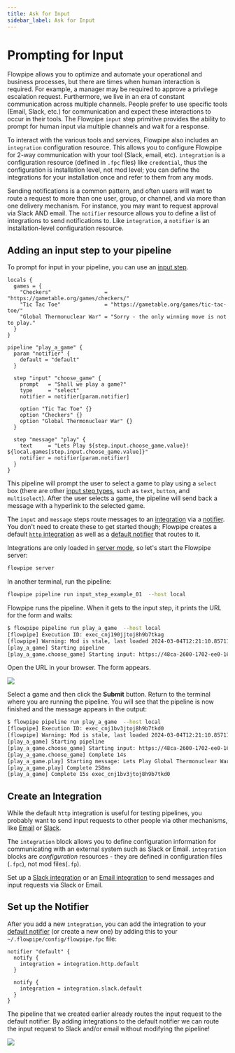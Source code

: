 ```yaml
---
title: Ask for Input
sidebar_label: Ask for Input
---
```


# Prompting for Input

Flowpipe allows you to optimize and automate your operational and business processes, but there are times when human interaction is required.  For example, a manager may be required to approve a privilege escalation request.  Furthermore, we live in an era of constant communication across multiple channels.  People prefer to use specific tools (Email, Slack, etc.) for communication and expect these interactions to occur in their tools.  The Flowpipe `input` step primitive provides the ability to prompt for human input via multiple channels and wait for a response.

To interact with the various tools and services, Flowpipe also includes an `integration` configuration resource.  This allows you to configure Flowpipe for 2-way communication with your tool (Slack, email, etc).  `integration` is a configuration resource (defined in `.fpc` files) like `credential`, thus the configuration is installation level, not mod level; you can define the integrations for your installation once and refer to them from any mods.

Sending notifications is a common pattern, and often users will want to route a request to more than one user, group, or channel, and via more than one delivery mechanism.  For instance, you may want to request approval via Slack AND email.  The `notifier` resource allows you to define a list of integrations to send notifications to. Like `integration`, a `notifier` is an installation-level configuration resource.



## Adding an input step to your pipeline

To prompt for input in your pipeline, you can use an [input step](/docs/flowpipe-hcl/step/input).

```hcl
locals {
  games = {
    "Checkers"                 = "https://gametable.org/games/checkers/"
    "Tic Tac Toe"              = "https://gametable.org/games/tic-tac-toe/"
    "Global Thermonuclear War" = "Sorry - the only winning move is not to play."
  }
}

pipeline "play_a_game" {
  param "notifier" {
    default = "default"
  }

  step "input" "choose_game" {
    prompt   = "Shall we play a game?"
    type     = "select"
    notifier = notifier[param.notifier]
    
    option "Tic Tac Toe" {} 
    option "Checkers" {}
    option "Global Thermonuclear War" {} 
  }

  step "message" "play" {
    text     = "Lets Play ${step.input.choose_game.value}! ${local.games[step.input.choose_game.value]}"
    notifier = notifier[param.notifier]
  }
}
```

This pipeline will prompt the user to select a game to play using a `select` box (there are other [input step types](/docs/flowpipe-hcl/step/input#input-types), such as `text`, `button`, and `multiselect`).
After the user selects a game, the pipeline will send back a message with a hyperlink to the selected game.

The `input` and `message` steps route messages to an [integration](/docs/reference/config-files/integration) via a [notifier](/docs/reference/config-files/notifier). You don't need to create these to get started though;  Flowpipe creates a default [`http` integration](/docs/reference/config-files/integration/http) as well as a [default notifier](/docs/reference/config-files/notifier#default-notifier) that routes to it.

Integrations are only loaded in [server mode](/docs/run/server), so let's start the Flowpipe server:
```bash
flowpipe server
```

In another terminal, run the pipeline:
```bash
flowpipe pipeline run input_step_example_01  --host local 
```

Flowpipe runs the pipeline.  When it gets to the input step, it prints the URL for the form and waits:
```bash
$ flowpipe pipeline run play_a_game  --host local
[flowpipe] Execution ID: exec_cnj190jjtoj8h9b7tkag
[flowpipe] Warning: Mod is stale, last loaded 2024-03-04T12:21:10.857114-06:00
[play_a_game] Starting pipeline
[play_a_game.choose_game] Starting input: https://48ca-2600-1702-ee0-16b0-64c3-eb37-9e39-3968.ngrok-free.app/form/cnj190jjtoj8h9b7tkc0/2fup3zqqmb7zl

```

Open the URL in your browser.  The form appears.  

![](/images/docs/build/input_http_select_game.png)


Select a game and then click the **Submit** button. Return to the terminal where you are running the pipeline.  You will see that the pipeline is now finished and the message appears in the output:

```bash
$ flowpipe pipeline run play_a_game  --host local
[flowpipe] Execution ID: exec_cnj1bv3jtoj8h9b7tkd0
[flowpipe] Warning: Mod is stale, last loaded 2024-03-04T12:21:10.857114-06:00
[play_a_game] Starting pipeline
[play_a_game.choose_game] Starting input: https://48ca-2600-1702-ee0-16b0-64c3-eb37-9e39-3968.ngrok-free.app/form/cnj1bv3jtoj8h9b7tkeg/3oe3jg18n9rf7
[play_a_game.choose_game] Complete 14s
[play_a_game.play] Starting message: Lets Play Global Thermonuclear War!  <https://dosg…
[play_a_game.play] Complete 258ms
[play_a_game] Complete 15s exec_cnj1bv3jtoj8h9b7tkd0
```



## Create an Integration

While the default `http` integration is useful for testing pipelines, you probably want to send input requests to other people via other mechanisms, like [Email](/docs/reference/config-files/integration/email) or [Slack](/docs/reference/config-files/integration/slack).

The `integration` block allows you to define configuration information for communicating with an external system such as Slack or Email.  `integration` blocks are *configuration* resources - they are defined in configuration files (`.fpc`), not mod files(`.fp`).

Set up a [Slack integration](/docs/reference/config-files/integration/slack#setting-up-as-slack-integration) or an [Email integration](/docs/reference/config-files/integration/email) to send messages and input requests via Slack or Email.


## Set up the Notifier

After you add a new `integration`, you can add the integration to your [default notifier](/docs/reference/config-files/notifier) (or create a new one) by adding this to your `~/.flowpipe/config/flowpipe.fpc` file:

```hcl
notifier "default" {
  notify {
    integration = integration.http.default  
  }

  notify {
    integration = integration.slack.default  
  }
}
```


The pipeline that we created earlier already routes the input request to the default notifier.  By adding integrations to the default notifier we can route the input request to Slack and/or email without modifying the pipeline!


![](/images/docs/build/input_slack_select_game.png)
